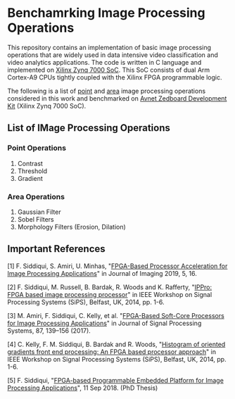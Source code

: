 # Benchamrking Image Processing Operations

<p align="justify">

This repository contains an implementation of basic image processing operations that are widely used in data intensive video classification and video analytics applications. The code is written in C language and implemented on [Xilinx Zynq 7000 SoC](https://www.xilinx.com/products/silicon-devices/soc/zynq-7000.html). This SoC consists of dual Arm Cortex-A9 CPUs tightly coupled with the Xilinx FPGA programmable logic. 

</p>

The following is a list of [point](https://homepages.inf.ed.ac.uk/rbf/HIPR2/pntops.htm) and [area](https://homepages.inf.ed.ac.uk/rbf/HIPR2/morops.htm) image processing operations considered in this work and benchmarked on [Avnet Zedboard Development Kit](https://www.avnet.com/wps/portal/us/products/avnet-boards/avnet-board-families/zedboard/) (Xilinx Zynq 7000 SoC).

## List of IMage Processing Operations
<p align="justify">

### Point Operations
1. Contrast
2. Threshold
3. Gradient

### Area Operations
1. Gaussian Filter
2. Sobel Filters
3. Morphology Filters (Erosion, Dilation)

## Important References
<p align="justify">

[1] F. Siddiqui, S. Amiri, U. Minhas, "[FPGA-Based Processor Acceleration for Image Processing Applications](https://www.mdpi.com/394628)" in Journal of Imaging 2019, 5, 16.

[2] F. Siddiqui, M. Russell, B. Bardak, R. Woods and K. Rafferty, "[IPPro: FPGA based image processing processor](https://ieeexplore.ieee.org/abstract/document/6986057)" in IEEE Workshop on Signal Processing Systems (SiPS), Belfast, UK, 2014, pp. 1-6.

[3] M. Amiri, F. Siddiqui, C. Kelly, et al. "[FPGA-Based Soft-Core Processors for Image Processing Applications](https://link.springer.com/article/10.1007/s11265-016-1185-7)" in Journal of Signal Processing Systems, 87, 139–156 (2017).
  
[4] C. Kelly, F. M. Siddiqui, B. Bardak and R. Woods, "[Histogram of oriented gradients front end processing: An FPGA based processor approach](https://ieeexplore.ieee.org/document/6986093)" in IEEE Workshop on Signal Processing Systems (SiPS), Belfast, UK, 2014, pp. 1-6.

[5] F. Siddiqui, "[FPGA-based Programmable Embedded Platform for Image Processing Applications](https://pure.qub.ac.uk/en/studentTheses/fpga-based-programmable-embedded-platform-for-image-processing-ap)", 11 Sep 2018. (PhD Thesis)
</p>
